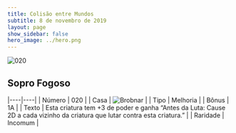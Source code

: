 ```yaml
---
title: Colisão entre Mundos
subtitle: 8 de novembro de 2019
layout: page
show_sidebar: false
hero_image: ../hero.png
---
```


![020](https://cdn.keyforgegame.com/media/card_front/pt/452_020_QX258RF7GJC8_pt.png)

## Sopro Fogoso

|----|----|
| Número | 020 |
| Casa | ![Brobnar](https://archonarcana.com/images/thumb/e/e0/Brobnar.png/22px-Brobnar.png "Brobnar") |
| Tipo | Melhoria |
| Bônus | 1A |
| Texto | Esta criatura tem +3 de poder e ganha “Antes da Luta: Cause 2D a cada vizinho da criatura que lutar contra esta criatura.” |
| Raridade | Incomum |
